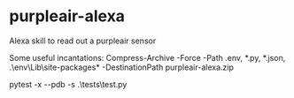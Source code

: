 # purpleair-alexa
 Alexa skill to read out a purpleair sensor

Some useful incantations:
Compress-Archive -Force -Path .env, *.py, *.json, .\env\Lib\site-packages\* -DestinationPath purpleair-alexa.zip

pytest -x --pdb -s .\tests\test.py